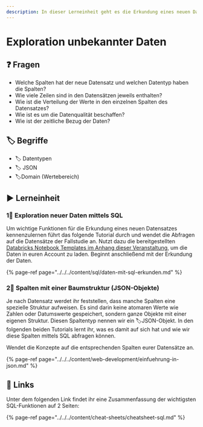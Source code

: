 ```yaml
---
description: In dieser Lerneinheit geht es die Erkundung eines neuen Datensatzes mit SQL.
---
```


# Exploration unbekannter Daten

## ❓ Fragen

* Welche Spalten hat der neue Datensatz und welchen Datentyp haben die Spalten?
* Wie viele Zeilen sind in den Datensätzen jeweils enthalten?
* Wie ist die Verteilung der Werte in den einzelnen Spalten des Datensatzes?
* Wie ist es um die Datenqualität beschaffen?
* Wie ist der zeitliche Bezug der Daten?

## 🏷 Begriffe

* 🏷 Datentypen
* 🏷 JSON
* 🏷Domain \(Wertebereich\)

## ▶ Lerneinheit

### 1⃣ Exploration neuer Daten mittels SQL

Um wichtige Funktionen für die Erkundung eines neuen Datensatzes kennenzulernen führt das folgende Tutorial durch und wendet die Abfragen auf die Datensätze der Fallstudie an. Nutzt dazu die bereitgestellten [Databricks Notebook Templates im Anhang dieser Veranstaltung](../anhang/#notebook-templates), um die Daten in euren Account zu laden. Beginnt anschließend mit der Erkundung der Daten.

{% page-ref page="../../../content/sql/daten-mit-sql-erkunden.md" %}

### 2⃣ Spalten mit einer Baumstruktur \(JSON-Objekte\)

Je nach Datensatz werdet ihr feststellen, dass manche Spalten eine spezielle Struktur aufweisen. Es sind darin keine atomaren Werte wie Zahlen oder Datumswerte gespeichert, sondern ganze Objekte mit einer eigenen Struktur. Diesen Spaltentyp nennen wir ein 🏷JSON-Objekt. In den folgenden beiden Tutorials lernt ihr, was es damit auf sich hat und wie wir diese Spalten mittels SQL abfragen können. 

Wendet die Konzepte auf die entsprechenden Spalten eurer Datensätze an.

{% page-ref page="../../../content/web-development/einfuehrung-in-json.md" %}

## 🔗 Links

Unter dem folgenden Link findet ihr eine Zusammenfassung der wichtigsten SQL-Funktionen auf 2 Seiten:

{% page-ref page="../../../content/cheat-sheets/cheatsheet-sql.md" %}

